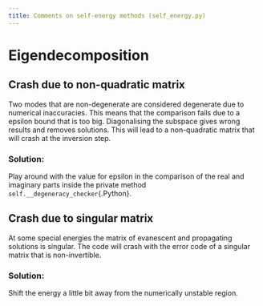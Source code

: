 ```yaml
---
title: Comments on self-energy methods (self_energy.py)
---
```


# Eigendecomposition

## Crash due to non-quadratic matrix
Two modes that are non-degenerate are considered degenerate due to numerical inaccuracies.
This means that the comparison fails due to a epsilon bound that is too big.
Diagonalising the subspace gives wrong results and removes solutions.
This will lead to a non-quadratic matrix that will crash at the inversion step.

### Solution:
Play around with the value for epsilon in the comparison of the real and imaginary parts inside
the private method `self.__degeneracy_checker`{.Python}.

## Crash due to singular matrix
At some special energies the matrix of evanescent and propagating solutions is singular.
The code will crash with the error code of a singular matrix that is non-invertible.

### Solution:
Shift the energy a little bit away from the numerically unstable region.
